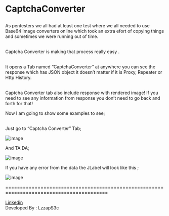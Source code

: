 
<h1>CaptchaConverter</p></h1>

As pentesters we all had at least one test where  we all needed to use Base64 Image converters online which took an extra efort of copying things and sometimes we were running out of time. 

<br>Captcha Converter is making that process really easy .

<br>It opens a Tab named “CaptchaConverter” at anywhere you can see the response which has JSON object it doesn’t matter if it is Proxy, Repeater or Http History. 

<br>Captcha Converter tab also include response with rendered image! If you need to see any information from response you don’t need to go back and forth for that!

Now I am going to show some examples to see;

<br>Just go to “Captcha Converter” Tab;

![image](https://github.com/user-attachments/assets/1f5a98c8-faa5-4174-a5f9-330b790d385c)

And TA DA;

![image](https://github.com/user-attachments/assets/f4bc4091-cb3e-41c1-a8ac-c39ab178eacc)


If you have any error from the data the JLabel will look like this ;

![image](https://github.com/user-attachments/assets/a7291cf1-9b48-4f07-9284-b9d86d5d3b12)

=========================================================================================

 <a href="https://www.linkedin.com/in/saadet-elif"/>Linkedin</a><br>
 Developed By : LzzapS3c
